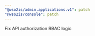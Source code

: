 ```yaml
---
"@wso2is/admin.applications.v1": patch
"@wso2is/console": patch
---
```


Fix API authorization RBAC logic
